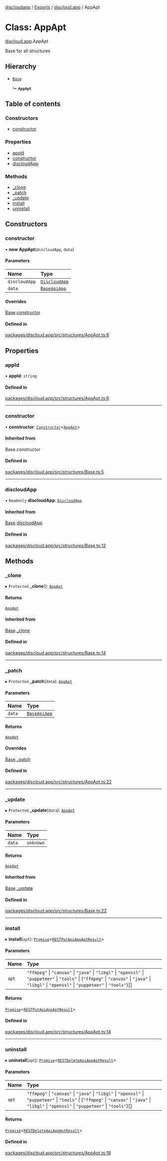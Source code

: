 [discloudapp](../README.md) / [Exports](../modules.md) / [discloud.app](../modules/discloud_app.md) / AppApt

# Class: AppApt

[discloud.app](../modules/discloud_app.md).AppApt

Base for all structures

## Hierarchy

- [`Base`](discloud_app.Base.md)

  ↳ **`AppApt`**

## Table of contents

### Constructors

- [constructor](discloud_app.AppApt.md#constructor)

### Properties

- [appId](discloud_app.AppApt.md#appid)
- [constructor](discloud_app.AppApt.md#constructor-1)
- [discloudApp](discloud_app.AppApt.md#discloudapp)

### Methods

- [\_clone](discloud_app.AppApt.md#_clone)
- [\_patch](discloud_app.AppApt.md#_patch)
- [\_update](discloud_app.AppApt.md#_update)
- [install](discloud_app.AppApt.md#install)
- [uninstall](discloud_app.AppApt.md#uninstall)

## Constructors

### constructor

• **new AppApt**(`discloudApp`, `data`)

#### Parameters

| Name | Type |
| :------ | :------ |
| `discloudApp` | [`DiscloudApp`](discloud_app.DiscloudApp.md) |
| `data` | [`BaseApiApp`](../interfaces/discloud_app.BaseApiApp.md) |

#### Overrides

[Base](discloud_app.Base.md).[constructor](discloud_app.Base.md#constructor)

#### Defined in

[packages/discloud.app/src/structures/AppApt.ts:8](https://github.com/discloud/discloud.app/blob/0fe6620/packages/discloud.app/src/structures/AppApt.ts#L8)

## Properties

### appId

• **appId**: `string`

#### Defined in

[packages/discloud.app/src/structures/AppApt.ts:6](https://github.com/discloud/discloud.app/blob/0fe6620/packages/discloud.app/src/structures/AppApt.ts#L6)

___

### constructor

• **constructor**: [`Constructor`](../modules/discloud_app.md#constructor)<[`AppApt`](discloud_app.AppApt.md)\>

#### Inherited from

Base.constructor

#### Defined in

[packages/discloud.app/src/structures/Base.ts:5](https://github.com/discloud/discloud.app/blob/0fe6620/packages/discloud.app/src/structures/Base.ts#L5)

___

### discloudApp

• `Readonly` **discloudApp**: [`DiscloudApp`](discloud_app.DiscloudApp.md)

#### Inherited from

[Base](discloud_app.Base.md).[discloudApp](discloud_app.Base.md#discloudapp)

#### Defined in

[packages/discloud.app/src/structures/Base.ts:12](https://github.com/discloud/discloud.app/blob/0fe6620/packages/discloud.app/src/structures/Base.ts#L12)

## Methods

### \_clone

▸ `Protected` **_clone**(): [`AppApt`](discloud_app.AppApt.md)

#### Returns

[`AppApt`](discloud_app.AppApt.md)

#### Inherited from

[Base](discloud_app.Base.md).[_clone](discloud_app.Base.md#_clone)

#### Defined in

[packages/discloud.app/src/structures/Base.ts:14](https://github.com/discloud/discloud.app/blob/0fe6620/packages/discloud.app/src/structures/Base.ts#L14)

___

### \_patch

▸ `Protected` **_patch**(`data`): [`AppApt`](discloud_app.AppApt.md)

#### Parameters

| Name | Type |
| :------ | :------ |
| `data` | [`BaseApiApp`](../interfaces/discloud_app.BaseApiApp.md) |

#### Returns

[`AppApt`](discloud_app.AppApt.md)

#### Overrides

[Base](discloud_app.Base.md).[_patch](discloud_app.Base.md#_patch)

#### Defined in

[packages/discloud.app/src/structures/AppApt.ts:22](https://github.com/discloud/discloud.app/blob/0fe6620/packages/discloud.app/src/structures/AppApt.ts#L22)

___

### \_update

▸ `Protected` **_update**(`data`): [`AppApt`](discloud_app.AppApt.md)

#### Parameters

| Name | Type |
| :------ | :------ |
| `data` | `unknown` |

#### Returns

[`AppApt`](discloud_app.AppApt.md)

#### Inherited from

[Base](discloud_app.Base.md).[_update](discloud_app.Base.md#_update)

#### Defined in

[packages/discloud.app/src/structures/Base.ts:22](https://github.com/discloud/discloud.app/blob/0fe6620/packages/discloud.app/src/structures/Base.ts#L22)

___

### install

▸ **install**(`apt`): [`Promise`]( https://developer.mozilla.org/en-US/docs/Web/JavaScript/Reference/Global_Objects/Promise )<[`RESTPutApiAppAptResult`](../interfaces/discloud_app.RESTPutApiAppAptResult.md)\>

#### Parameters

| Name | Type |
| :------ | :------ |
| `apt` | ``"ffmpeg"`` \| ``"canvas"`` \| ``"java"`` \| ``"libgl"`` \| ``"openssl"`` \| ``"puppeteer"`` \| ``"tools"`` \| (``"ffmpeg"`` \| ``"canvas"`` \| ``"java"`` \| ``"libgl"`` \| ``"openssl"`` \| ``"puppeteer"`` \| ``"tools"``)[] |

#### Returns

[`Promise`]( https://developer.mozilla.org/en-US/docs/Web/JavaScript/Reference/Global_Objects/Promise )<[`RESTPutApiAppAptResult`](../interfaces/discloud_app.RESTPutApiAppAptResult.md)\>

#### Defined in

[packages/discloud.app/src/structures/AppApt.ts:14](https://github.com/discloud/discloud.app/blob/0fe6620/packages/discloud.app/src/structures/AppApt.ts#L14)

___

### uninstall

▸ **uninstall**(`apt`): [`Promise`]( https://developer.mozilla.org/en-US/docs/Web/JavaScript/Reference/Global_Objects/Promise )<[`RESTDeleteApiAppAptResult`](../interfaces/discloud_app.RESTDeleteApiAppAptResult.md)\>

#### Parameters

| Name | Type |
| :------ | :------ |
| `apt` | ``"ffmpeg"`` \| ``"canvas"`` \| ``"java"`` \| ``"libgl"`` \| ``"openssl"`` \| ``"puppeteer"`` \| ``"tools"`` \| (``"ffmpeg"`` \| ``"canvas"`` \| ``"java"`` \| ``"libgl"`` \| ``"openssl"`` \| ``"puppeteer"`` \| ``"tools"``)[] |

#### Returns

[`Promise`]( https://developer.mozilla.org/en-US/docs/Web/JavaScript/Reference/Global_Objects/Promise )<[`RESTDeleteApiAppAptResult`](../interfaces/discloud_app.RESTDeleteApiAppAptResult.md)\>

#### Defined in

[packages/discloud.app/src/structures/AppApt.ts:18](https://github.com/discloud/discloud.app/blob/0fe6620/packages/discloud.app/src/structures/AppApt.ts#L18)
